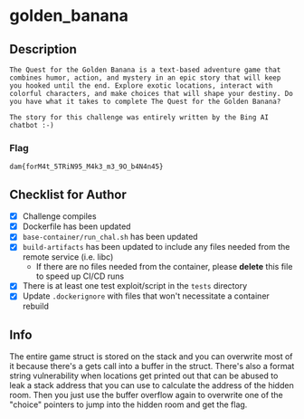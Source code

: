 # golden_banana

## Description

```
The Quest for the Golden Banana is a text-based adventure game that combines humor, action, and mystery in an epic story that will keep you hooked until the end. Explore exotic locations, interact with colorful characters, and make choices that will shape your destiny. Do you have what it takes to complete The Quest for the Golden Banana?

The story for this challenge was entirely written by the Bing AI chatbot :-)
```

### Flag

`dam{forM4t_5TRiN95_M4k3_m3_9O_b4N4n45}`

## Checklist for Author

* [x] Challenge compiles
* [x] Dockerfile has been updated
* [x] `base-container/run_chal.sh` has been updated
* [x] `build-artifacts` has been updated to include any files needed from the remote service (i.e. libc)
    * If there are no files needed from the container, please **delete** this file to speed up CI/CD runs
* [x] There is at least one test exploit/script in the `tests` directory
* [x] Update `.dockerignore` with files that won't necessitate a container rebuild

## Info

The entire game struct is stored on the stack and you can overwrite most of it because there's a gets call into a buffer in the struct. There's also a format string vulnerability when locations get printed out that can be abused to leak a stack address that you can use to calculate the address of the hidden room. Then you just use the buffer overflow again to overwrite one of the "choice" pointers to jump into the hidden room and get the flag.
